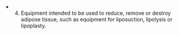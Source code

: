 - 4.   Equipment  intended  to  be  used  to  reduce,  remove  or  destroy  adipose  tissue,  such  as  equipment  for  liposuction, lipolysis or lipoplasty.
